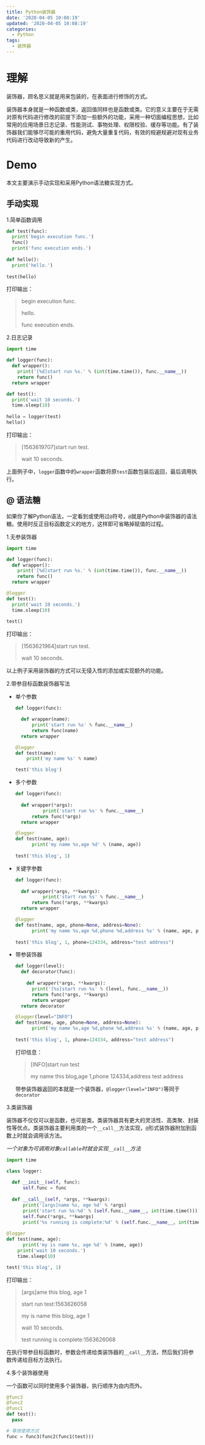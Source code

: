 ```yaml
---
title: Python装饰器
date: '2020-04-05 10:08:19'
updated: '2020-04-05 10:08:19'
categories:
  - Python
tags:
  - 装饰器
---
```

# 理解

装饰器，顾名思义就是用来包装的，在表面进行修饰的方式。

装饰器本身就是一种函数或类，返回值同样也是函数或类。它的意义主要在于无需对原有代码进行修改的前提下添加一些额外的功能，采用一种切面编程思想，比如常用的应用场景日志记录、性能测试、事物处理、权限校验、缓存等功能。有了装饰器我们能够尽可能的重用代码，避免大量重复代码，有效的规避规避对现有业务代码进行改动导致新的产生。
<!--more -->
# Demo

本文主要演示手动实现和采用Python语法糖实现方式。

## 手动实现

1.简单函数调用

``` Python
def test(func):
  print('begin execution func.')
  func()
  print('func execution ends.')
  
def hello():
  print('hello.')
  
test(hello)
```

打印输出：

> begin execution func.
>
> hello.
>
> func execution ends.

2.日志记录

``` python
import time

def logger(func):
  def wrapper():
    print('[%d]start run %s.' % (int(time.time()), func.__name__))
    return func()
  return wrapper

def test():
  print('wait 10 seconds.')
  time.sleep(10)
  
hello = logger(test)
hello()
```

打印输出：

> [1563619707]start run test.
>
> wait 10 seconds.

上面例子中，`logger`函数中的`wrapper`函数将原`test`函数包装后返回，最后调用执行。

## @ 语法糖

如果你了解Python语法，一定看到或使用过`@`符号，`@`就是Python中装饰器的语法糖。使用时反正目标函数定义的地方，这样即可省略掉赋值的过程。

1.无参装饰器

``` python
import time

def logger(func):
  def wrapper():
    print('[%d]start run %s.' % (int(time.time()), func.__name__))
    return func()
  return wrapper

@logger
def test():
  print('wait 10 seconds.')
  time.sleep(10)
  
test()
```

打印输出：

> [1563621964]start run test.
>
> wait 10 seconds.

以上例子采用装饰器的方式可以无侵入性的添加或实现额外的功能。

2.带参目标函数装饰器写法

- 单个参数

  ``` python
  def logger(func):

    def wrapper(name):
        print('start run %s' % func.__name__)
        return func(name)
    return wrapper

  @logger
  def test(name):
      print('my name %s' % name)

  test('this blog')
  ```

- 多个参数

  ``` python
  def logger(func):
    
  	def wrapper(*args):
    		print('start run %s' % func.__name__)
      	return func(*args)
    return wrapper
  
  @logger
  def test(name, age):
    	print('my name %s,age %d' % (name, age))
    
  test('this blog', 1)
  ```

  

- 关键字参数

  ``` python
  def logger(func):
    
  	def wrapper(*args, **kwargs):
    		print('start run %s' % func.__name__)
      	return func(*args, **kwargs)
    return wrapper
  
  @logger
  def test(name, age, phone=None, address=None):
    	print('my name %s,age %d,phone %d,address %s' % (name, age, phone, address))
    
  test('this blog', 1, phone=124334, address="test address")
  ```

- 带参装饰器

  ``` python
  def logger(level):
    def decorator(func):
      
      def wrapper(*args, **kwargs):
        print('[%s]start run %s' % (level, func.__name__))
      	return func(*args, **kwargs)
    	return wrapper
    return decorator
  
  @logger(level="INFO")
  def test(name, age, phone=None, address=None):
    	print('my name %s,age %d,phone %d,address %s' % (name, age, phone, address))
    
  test('this blog', 1, phone=124334, address="test address")
  ```

  打印信息：

  > [INFO]start run test
  >
  > my name this blog,age 1,phone 124334,address test address

  带参装饰器返回的本就是一个装饰器，`@logger(level="INFO")`等同于`decorator`


 3.类装饰器

装饰器不仅仅可以是函数，也可是类。类装饰器具有更大的灵活性、高类聚、封装性等优点。类装饰器主要利用类的一个`__call__`方法实现，`@`形式装饰器附加到函数上时就会调用该方法。

  *一个对象为可调用对象`callable`时就会实现`__call__`方法* 

  ``` python
  import time
  
  class logger:
    
    def __init__(self, func):
      	self.func = func
    
    def __call__(self, *args, **kwargs):
      	print('[args]name %s, age %d' % *args)
      	print('start run %s:%d' % (self.func.__name__, int(time.time())))
      	self.func(*args, **kwargs)
      	print('%s running is complete:%d' % (self.func.__name__, int(time.time())))
            
  @logger
  def test(name, age):
    	print('my is name %s, age %d' % (name, age))
      print('wait 10 seconds.')
      time.sleep(10)
  
  test('this blog', 1)
  ```

  打印输出：

  > [args]ame this blog, age 1
  >
  > start run test:1563626058
  >
  > my is name this blog, age 1
  >
  > wait 10 seconds.
  >
  > test running is complete:1563626068

  在执行带参目标函数时，参数会传递给类装饰器的`__call__`方法，然后我们将参数传递给目标方法执行。

4.多个装饰器使用

一个函数可以同时使用多个装饰器，执行顺序为由内而外。

``` python
@func3
@func2
@func1
def test():
  pass

# 等效使用方式
func = func3(func2(func1(test)))
```
